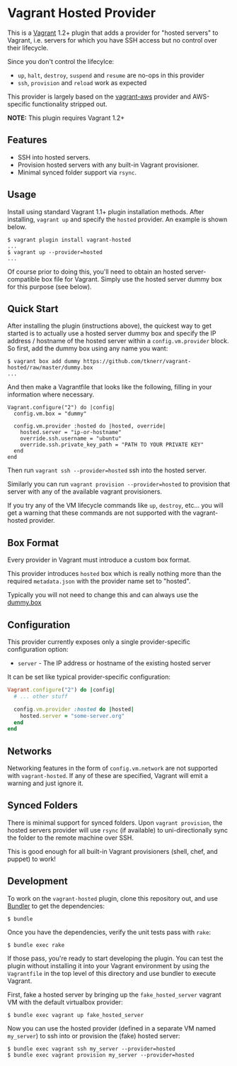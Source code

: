 # Vagrant Hosted Provider

This is a [Vagrant](http://www.vagrantup.com) 1.2+ plugin that adds a provider for "hosted servers" to Vagrant, i.e. servers for which you have SSH access but no control over their lifecycle.

Since you don't control the lifecylce:
 * `up`, `halt`, `destroy`, `suspend` and `resume` are no-ops in this provider
 * `ssh`, `provision` and `reload` work as expected 

This provider is largely based on the [vagrant-aws](https://github.com/tknerr/vagrant-hosted) provider and AWS-specific functionality stripped out.

**NOTE:** This plugin requires Vagrant 1.2+

## Features

* SSH into hosted servers.
* Provision hosted servers with any built-in Vagrant provisioner.
* Minimal synced folder support via `rsync`.

## Usage

Install using standard Vagrant 1.1+ plugin installation methods. After installing, `vagrant up` and specify the `hosted` provider. An example is shown below.

```
$ vagrant plugin install vagrant-hosted
...
$ vagrant up --provider=hosted
...
```

Of course prior to doing this, you'll need to obtain an hosted server-compatible box file for Vagrant. Simply use the hosted server dummy box for this purpose (see below).

## Quick Start

After installing the plugin (instructions above), the quickest way to get started is to actually use a hosted server dummy box and specify the IP address / hostname of the hosted server within a `config.vm.provider` block. So first, add the dummy box using any name you want:

```
$ vagrant box add dummy https://github.com/tknerr/vagrant-hosted/raw/master/dummy.box
...
```

And then make a Vagrantfile that looks like the following, filling in your information where necessary.

```
Vagrant.configure("2") do |config|
  config.vm.box = "dummy"

  config.vm.provider :hosted do |hosted, override|
    hosted.server = "ip-or-hostname"
    override.ssh.username = "ubuntu"
    override.ssh.private_key_path = "PATH TO YOUR PRIVATE KEY"
  end
end
```

Then run `vagrant ssh --provider=hosted` ssh into the hosted server.

Similarly you can run `vagrant provision --provider=hosted` to provision that server with any of the available vagrant provisioners. 

If you try any of the VM lifecycle commands like `up`, `destroy`, etc... you will get a warning that these commands are not supported with the vagrant-hosted provider. 

## Box Format

Every provider in Vagrant must introduce a custom box format. 

This provider introduces `hosted` box which is really nothing more than the required `metadata.json` with the provider name set to "hosted".

Typically you will not need to change this and can always use the [dummy.box](https://github.com/tknerr/vagrant-hosted/raw/master/dummy.box)

## Configuration

This provider currently exposes only a single provider-specific configuration option:

* `server` - The IP address or hostname of the existing hosted server

It can be set like typical provider-specific configuration:

```ruby
Vagrant.configure("2") do |config|
  # ... other stuff

  config.vm.provider :hosted do |hosted|
    hosted.server = "some-server.org"
  end
end
```

## Networks

Networking features in the form of `config.vm.network` are not
supported with `vagrant-hosted`. If any of these are
specified, Vagrant will emit a warning and just ignore it.

## Synced Folders

There is minimal support for synced folders. Upon `vagrant provision`, 
the hosted servers provider will use
`rsync` (if available) to uni-directionally sync the folder to
the remote machine over SSH.

This is good enough for all built-in Vagrant provisioners (shell,
chef, and puppet) to work!

## Development

To work on the `vagrant-hosted` plugin, clone this repository out, and use
[Bundler](http://gembundler.com) to get the dependencies:

```
$ bundle
```

Once you have the dependencies, verify the unit tests pass with `rake`:

```
$ bundle exec rake
```

If those pass, you're ready to start developing the plugin. You can test
the plugin without installing it into your Vagrant environment by using the
`Vagrantfile` in the top level of this directory and use bundler to execute Vagrant.

First, fake a hosted server by bringing up the `fake_hosted_server` vagrant VM with the default virtualbox provider:

```
$ bundle exec vagrant up fake_hosted_server
```

Now you can use the hosted provider (defined in a separate VM named `my_server`) to ssh into or provision the (fake) hosted server:

```
$ bundle exec vagrant ssh my_server --provider=hosted
$ bundle exec vagrant provision my_server --provider=hosted
```
